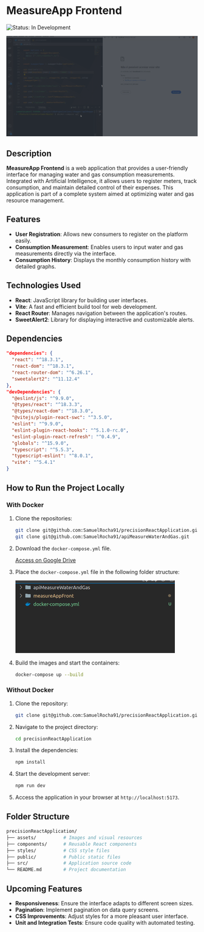 # MeasureApp Frontend

![Status: In Development](https://img.shields.io/badge/status-in%20development-yellow)

![Application Demo](./gifs/apiMeasure.gif)

## Description

**MeasureApp Frontend** is a web application that provides a user-friendly interface for managing water and gas consumption measurements. Integrated with Artificial Intelligence, it allows users to register meters, track consumption, and maintain detailed control of their expenses. This application is part of a complete system aimed at optimizing water and gas resource management.

## Features

- **User Registration**: Allows new consumers to register on the platform easily.
- **Consumption Measurement**: Enables users to input water and gas measurements directly via the interface.
- **Consumption History**: Displays the monthly consumption history with detailed graphs.

## Technologies Used

- **React**: JavaScript library for building user interfaces.
- **Vite**: A fast and efficient build tool for web development.
- **React Router**: Manages navigation between the application's routes.
- **SweetAlert2**: Library for displaying interactive and customizable alerts.

## Dependencies

```json
"dependencies": {
  "react": "^18.3.1",
  "react-dom": "^18.3.1",
  "react-router-dom": "^6.26.1",
  "sweetalert2": "^11.12.4"
},
"devDependencies": {
  "@eslint/js": "^9.9.0",
  "@types/react": "^18.3.3",
  "@types/react-dom": "^18.3.0",
  "@vitejs/plugin-react-swc": "^3.5.0",
  "eslint": "^9.9.0",
  "eslint-plugin-react-hooks": "^5.1.0-rc.0",
  "eslint-plugin-react-refresh": "^0.4.9",
  "globals": "^15.9.0",
  "typescript": "^5.5.3",
  "typescript-eslint": "^8.0.1",
  "vite": "^5.4.1"
}
```

## How to Run the Project Locally

### With Docker

1. Clone the repositories:

   ```bash
   git clone git@github.com:SamuelRocha91/precisionReactApplication.git
   git clone git@github.com:SamuelRocha91/apiMeasureWaterAndGas.git
   ```

2. Download the `docker-compose.yml` file.

   [Access on Google Drive](https://drive.google.com/file/d/1kzs-DJGCvYImBQAqr1GI-zwoNha_b8tA/view?usp=sharing)

3. Place the `docker-compose.yml` file in the following folder structure:

   ![Folder Hierarchy](./public/pastasDocker.png)

4. Build the images and start the containers:

   ```bash
   docker-compose up --build
   ```

### Without Docker

1. Clone the repository:

   ```bash
   git clone git@github.com:SamuelRocha91/precisionReactApplication.git
   ```

2. Navigate to the project directory:

   ```bash
   cd precisionReactApplication
   ```

3. Install the dependencies:

   ```bash
   npm install
   ```

4. Start the development server:

   ```bash
   npm run dev
   ```

5. Access the application in your browser at `http://localhost:5173`.

## Folder Structure

```bash
precisionReactApplication/
├── assets/          # Images and visual resources
├── components/      # Reusable React components
├── styles/          # CSS style files
├── public/          # Public static files
├── src/             # Application source code
└── README.md        # Project documentation
```

## Upcoming Features

- **Responsiveness**: Ensure the interface adapts to different screen sizes.
- **Pagination**: Implement pagination on data query screens.
- **CSS Improvements**: Adjust styles for a more pleasant user interface.
- **Unit and Integration Tests**: Ensure code quality with automated testing.
